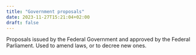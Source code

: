 ```yaml
---
title: "Government proposals"
date: 2023-11-27T15:21:04+02:00
draft: false
---
```

Proposals issued by the Federal Government and approved by the Federal Parliament. Used to amend laws, or to decree new ones.
